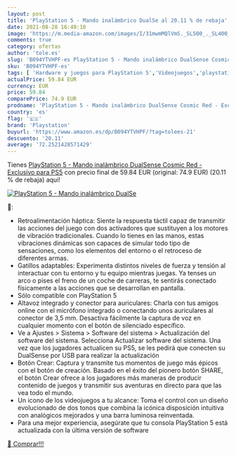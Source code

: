 ```yaml
---
layout: post
title: 'PlayStation 5 - Mando inalámbrico DualSe al 20.11 % de rebaja'
date: 2021-08-28 16:49:10
image: 'https://m.media-amazon.com/images/I/31mwmMQlVmS._SL500_._SL400_.jpg'
comments: true
category: ofertas
author: 'tole.es'
slug: 'B094YTVHPF-es PlayStation 5 - Mando inalámbrico DualSense Cosmic Red -...'
sku: 'B094YTVHPF-es'
tags: [ 'Hardware y juegos para PlayStation 5','Videojuegos','playstation','ps5', ]
actualPrice: 59.84 EUR
currency: EUR
price: 59.84
comparePrice: 74.9 EUR
prodname: 'PlayStation 5 - Mando inalámbrico DualSense Cosmic Red - Exclusivo para PS5'
country: 'es'
flag: '🇪🇸'
brand: 'Playstation'
buyurl: 'https://www.amazon.es/dp/B094YTVHPF/?tag=tolees-21'
descuento: '20.11'
average: '72.2521428571429'
---
```


Tienes [PlayStation 5 - Mando inalámbrico DualSense Cosmic Red - Exclusivo para PS5](https://www.amazon.es/dp/B094YTVHPF/?tag=tolees-21) con precio final de  59.84 EUR (original: 74.9 EUR) (20.11 %  de rebaja) aqui!

[![PlayStation 5 - Mando inalámbrico DualSe](https://m.media-amazon.com/images/I/31mwmMQlVmS._SL500_._SL400_.jpg)](https://www.amazon.es/dp/B094YTVHPF/?tag=tolees-21)

🔎:

- Retroalimentación háptica: Siente la respuesta táctil capaz de transmitir las acciones del juego con dos activadores que sustituyen a los motores de vibración tradicionales. Cuando lo tienes en las manos, estas vibraciones dinámicas son capaces de simular todo tipo de sensaciones, como los elementos del entorno o el retroceso de diferentes armas.
- Gatillos adaptables: Experimenta distintos niveles de fuerza y tensión al interactuar con tu entorno y tu equipo mientras juegas. Ya tenses un arco o pises el freno de un coche de carreras, te sentirás conectado físicamente a las acciones que se desarrollan en pantalla.
- Sólo compatible con PlayStation 5
- Altavoz integrado y conector para auriculares: Charla con tus amigos online con el micrófono integrado o conectando unos auriculares al conector de 3,5 mm. Desactiva fácilmente la captura de voz en cualquier momento con el botón de silenciado específico.
- Ve a Ajustes > Sistema > Software del sistema > Actualización del software del sistema. Selecciona Actualizar software del sistema. Una vez que los jugadores actualicen su PS5, se les pedirá que conecten su DualSense por USB para realizar la actualización
- Botón Crear: Captura y transmite tus momentos de juego más épicos con el botón de creación. Basado en el éxito del pionero botón SHARE, el botón Crear ofrece a los jugadores más maneras de producir contenido de juegos y transmitir sus aventuras en directo para que las vea todo el mundo.
- Un icono de los videojuegos a tu alcance: Toma el control con un diseño evolucionado de dos tonos que combina la icónica disposición intuitiva con analógicos mejorados y una barra luminosa reinventada.
- Para una mejor experiencia, asegúrate que tu consola PlayStation 5 está actualizada con la última versión de software

[🛒 Comprar!!!](https://www.amazon.es/dp/B094YTVHPF/?tag=tolees-21)
